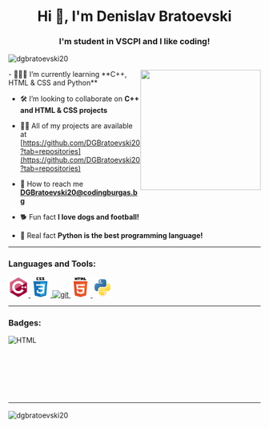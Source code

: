 <h1 align="center">Hi 👋, I'm Denislav Bratoevski</h1>
<h3 align="center">I'm student in VSCPI and I like coding!</h3>

<p align="left"> <img src="https://komarev.com/ghpvc/?username=dgbratoevski20&label=Profile%20views&color=0e75b6&style=flat" alt="dgbratoevski20" /> </p>

<img align="right" height="240" width="240" alt="" src="https://data.whicdn.com/images/176060756/original.jpg"/>
- 👨🏻‍💻 I’m currently learning **C++, HTML & CSS and Python**

- 🛠 I’m looking to collaborate on **C++ and HTML & CSS projects**

- 👨‍💻 All of my projects are available at [https://github.com/DGBratoevski20?tab=repositories](https://github.com/DGBratoevski20?tab=repositories)

- 📲 How to reach me **DGBratoevski20@codingburgas.bg**

- 🐕 Fun fact **I love dogs and football!**

- 🐍 Real fact **Python is the best programming language!**


<hr>
<h3 align="left">Languages and Tools:</h3>
<p align="left"> <a href="https://www.w3schools.com/cpp/" target="_blank"> <img src="https://raw.githubusercontent.com/devicons/devicon/master/icons/cplusplus/cplusplus-original.svg" alt="cplusplus" width="40" height="40"/> </a> <a href="https://www.w3schools.com/css/" target="_blank"> <img src="https://raw.githubusercontent.com/devicons/devicon/master/icons/css3/css3-original-wordmark.svg" alt="css3" width="40" height="40"/> </a> <a href="https://git-scm.com/" target="_blank"> <img src="https://www.vectorlogo.zone/logos/git-scm/git-scm-icon.svg" alt="git" width="40" height="40"/> </a> <a href="https://www.w3.org/html/" target="_blank"> <img src="https://raw.githubusercontent.com/devicons/devicon/master/icons/html5/html5-original-wordmark.svg" alt="html5" width="40" height="40"/> </a> <a href="https://www.python.org" target="_blank"> <img src="https://raw.githubusercontent.com/devicons/devicon/master/icons/python/python-original.svg" alt="python" width="40" height="40"/> </a> </p>
<hr>
<h3 align="left">Badges:</h3>
<a href ="https://www.credly.com/badges/871fdf36-688b-4f7a-bb68-25f8edd33e09/public_url"><img align="left" alt="HTML" width="150px" src="https://images.credly.com/size/680x680/images/241488f4-9110-41aa-804e-51a8f8ba430d/MTA-Introduction_to_Programming_Using_HTML_and_CSS-600x600.png" ></a>
<br><br><br><br><br><br><br>
<hr>
<p><img align="center" src="https://github-readme-streak-stats.herokuapp.com/?user=dgbratoevski20&" alt="dgbratoevski20" /></p>
